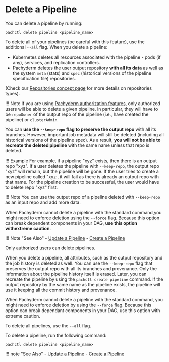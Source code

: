 # Delete a Pipeline
You can delete a pipeline by running:

```shell
pachctl delete pipeline <pipeline_name>
```

To delete all of your pipelines (be careful with this feature), use the additional  `--all` flag.
When you delete a pipeline: 

* Kubernetes deletes all resources associated with the pipeline - pods (if any), services, and replication controllers.
* Pachyderm deletes the user output repository **with all its data** as well as the system `meta` (stats) and `spec` (historical versions of the pipeline specification file) repositories.

(Check our [Repositories concept page](../../../concepts/data-concepts/repo/#definition) for more details on repositories types).



!!! Note
     If you are using [Pachyderm authorization features](../../../enterprise/auth/authorization/), only authorized users will be able to delete a given pipeline. In particular, they will have to be `repoOwner` of the output repo of the pipeline (i.e., have created the pipeline) or `clusterAdmin`. 

You can **use the `--keep-repo` flag to preserve the output repo** with all its branches. However, important job metadata will still be deleted (including all historical versions of the pipeline spec).
As a result, **you will not be able to recreate the deleted pipeline** with the same name unless that repo is deleted. 

!!! Example 
     For example, if a pipeline "xyz" exists, then there is an output repo "xyz". If a user deletes the pipeline with `--keep-repo`, the output repo "xyz" will remain, but the pipeline will be gone. If the user tries to create a new pipeline called "xyz:, it will fail as there is already an output repo with that name. For the pipeline creation to be successful, the user would have to delete repo "xyz" first.

!!! Note 
     You can use the output repo of a pipeline deleted with `--keep-repo` as an input repo and add more data.  
     
When Pachyderm cannot delete a pipeline with the standard command,you might need to enforce deletion using the `--force` flag. Because this option can break dependent components in your DAG, **use this option withextreme caution**.


!!! Note  "See Also" 
     - [Update a Pipeline](../updating-pipelines/) 
     - [Create a Pipeline](../create-pipeline/)

Only authorized users can delete pipelines.

When you delete a pipeline, all attributes, such as the output repository
and the job history is deleted as well.
You can use the `--keep-repo` flag that preserves the output repo with
all its branches and provenance. Only the information about the pipeline
history itself is erased. Later, you can recreate the pipeline by using
the `pachctl create pipeline` command. If the output repository by the same
name as the pipeline exists, the pipeline will use it
keeping all the commit history and provenance.

When Pachyderm cannot delete a pipeline with the standard command,
you might need to enforce deletion by using the `--force` flag. Because this
option can break dependant components in your DAG, use this option with
extreme caution.

To delete all pipelines, use the `--all` flag.

To delete a pipeline, run the following command:

```shell
pachctl delete pipeline <pipeline_name>
```

!!! note "See Also"
    - [Update a Pipeline](../updating-pipelines/)
    - [Create a Pipeline](../create-pipeline/)
